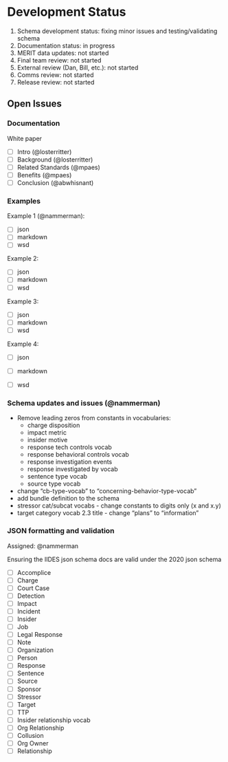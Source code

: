 # Development Status

1. Schema development status: fixing minor issues and testing/validating schema
2. Documentation status: in progress
3. MERIT data updates: not started
4. Final team review: not started
5. External review (Dan, Bill, etc.): not started
6. Comms review: not started
7. Release review: not started


## Open Issues

### Documentation

White paper
- [ ] Intro (@losterritter)
- [ ] Background (@losterritter)
- [ ] Related Standards (@mpaes)
- [ ] Benefits (@mpaes)
- [ ] Conclusion (@abwhisnant)

### Examples

Example 1 (@nammerman):
- [ ] json
- [ ] markdown
- [ ] wsd

Example 2:
- [ ] json
- [ ] markdown
- [ ] wsd

Example 3:
- [ ] json
- [ ] markdown
- [ ] wsd

Example 4:
- [ ] json
- [ ] markdown
- [ ] wsd


### Schema updates and issues (@nammerman)

-  Remove leading zeros from constants in vocabularies:
	- charge disposition
	- impact metric
	- insider motive
	- response tech controls vocab
	- response behavioral controls vocab
	- response investigation events
	- response investigated by vocab
	- sentence type vocab
	- source type vocab
-  change “cb-type-vocab” to “concerning-behavior-type-vocab”
-  add bundle definition to the schema
-  stressor cat/subcat vocabs - change constants to digits only (x and x.y)
-  target category vocab 2.3 title - change “plans” to “information”

### JSON formatting and validation

Assigned: @nammerman

Ensuring the IIDES json schema docs are valid under the 2020 json schema

- [ ] Accomplice
- [ ] Charge
- [ ] Court Case
- [ ] Detection
- [ ] Impact
- [ ] Incident
- [ ] Insider
- [ ] Job
- [ ] Legal Response
- [ ] Note
- [ ] Organization
- [ ] Person
- [ ] Response
- [ ] Sentence
- [ ] Source
- [ ] Sponsor
- [ ] Stressor
- [ ] Target
- [ ] TTP
- [ ] Insider relationship vocab
- [ ] Org Relationship
- [ ] Collusion
- [ ] Org Owner
- [ ] Relationship
